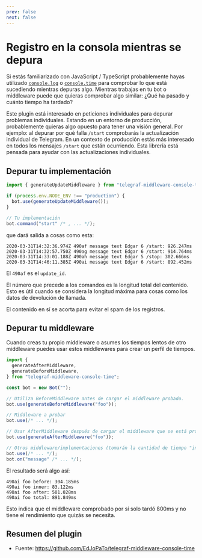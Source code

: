 ```yaml
---
prev: false
next: false
---
```


# Registro en la consola mientras se depura

Si estás familiarizado con JavaScript / TypeScript probablemente hayas utilizado [`console.log`](https://developer.mozilla.org/en-US/docs/Web/API/console/log_static) o [`console.time`](https://developer.mozilla.org/en-US/docs/Web/API/console/time_static) para comprobar lo que está sucediendo mientras depuras algo.
Mientras trabajas en tu bot o middleware puede que quieras comprobar algo similar: ¿Qué ha pasado y cuánto tiempo ha tardado?

Este plugin está interesado en peticiones individuales para depurar problemas individuales.
Estando en un entorno de producción, probablemente quieras algo opuesto para tener una visión general.
Por ejemplo: al depurar por qué falla `/start` comprobarás la actualización individual de Telegram.
En un contexto de producción estás más interesado en todos los mensajes `/start` que están ocurriendo.
Esta librería está pensada para ayudar con las actualizaciones individuales.

## Depurar tu implementación

```ts
import { generateUpdateMiddleware } from "telegraf-middleware-console-time";

if (process.env.NODE_ENV !== "production") {
  bot.use(generateUpdateMiddleware());
}

// Tu implementación
bot.command("start" /* , ... */);
```

que dará salida a cosas como esta:

```text
2020-03-31T14:32:36.974Z 490af message text Edgar 6 /start: 926.247ms
2020-03-31T14:32:57.750Z 490ag message text Edgar 6 /start: 914.764ms
2020-03-31T14:33:01.188Z 490ah message text Edgar 5 /stop: 302.666ms
2020-03-31T14:46:11.385Z 490ai message text Edgar 6 /start: 892.452ms
```

El `490af` es el `update_id`.

El número que precede a los comandos es la longitud total del contenido.
Esto es útil cuando se considera la longitud máxima para cosas como los datos de devolución de llamada.

El contenido en sí se acorta para evitar el spam de los registros.

## Depurar tu middleware

Cuando creas tu propio middleware o asumes los tiempos lentos de otro middleware puedes usar estos middlewares para crear un perfil de tiempos.

```ts
import {
  generateAfterMiddleware,
  generateBeforeMiddleware,
} from "telegraf-middleware-console-time";

const bot = new Bot("");

// Utiliza BeforeMiddleware antes de cargar el middleware probado.
bot.use(generateBeforeMiddleware("foo"));

// Middleware a probar
bot.use(/* ... */);

// Usar AfterMiddleware después de cargar el middleware que se está probando (con la misma etiqueta).
bot.use(generateAfterMiddleware("foo"));

// Otros middleware/implementaciones (tomarán la cantidad de tiempo "interna" cuando se usen).
bot.use(/* ... */);
bot.on("message" /* ... */);
```

El resultado será algo así:

```text
490ai foo before: 304.185ms
490ai foo inner: 83.122ms
490ai foo after: 501.028ms
490ai foo total: 891.849ms
```

Esto indica que el middleware comprobado por sí solo tardó 800ms y no tiene el rendimiento que quizás se necesita.

## Resumen del plugin

- Fuente: <https://github.com/EdJoPaTo/telegraf-middleware-console-time>
